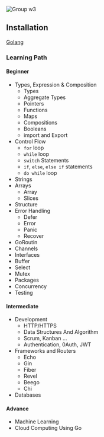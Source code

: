 ![Group w3](https://user-images.githubusercontent.com/43869046/124551426-b5465480-de4f-11eb-8036-53dfa6334233.png)



## Installation
[Golang](https://golang.org/doc/install) 


### Learning Path

#### Beginner
- Types, Expression & Composition
    - Types
    - Aggregate Types
    - Pointers
    - Functions
    - Maps
    - Compositions
    - Booleans
    - import and Export
- Control Flow
    - `for` loop
    - `while` loop
    - `switch` Statements
    - `if`, `else`, `else if` statements
    - `do while` loop 
- Strings
- Arrays
    - Array
    - Slices
- Structure
- Error Handling
    - Defer
    - Error
    - Panic
    - Recover
- GoRoutin
- Channels
- Interfaces
- Buffer
- Select
- Mutex
- Packages
- Concurrency
- Testing

#### Intermediate
- Development
    - HTTP/HTTPS
    - Data Structures And Algorithm
    - Scrum, Kanban ...
    - Authentication, 0Auth, JWT
- Frameworks and Routers
    - Echo
    - Gin
    - Fiber
    - Revel
    - Beego
    - Chi
- Databases



#### Advance
- Machine Learning
- Cloud Computing Using Go